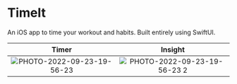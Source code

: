 # TimeIt
An iOS app to time your workout and habits. Built entirely using SwiftUI.


Timer            | Insight
:-------------------------:|:-------------------------:
![PHOTO-2022-09-23-19-56-23](https://user-images.githubusercontent.com/83978810/192236072-3bc1ec2d-c4f2-486a-bf73-0b34ffad332b.jpg)   |  ![PHOTO-2022-09-23-19-56-23 2](https://user-images.githubusercontent.com/83978810/192236048-781b4c2f-4389-4d43-8b62-aa0af21f3a5c.jpg)
